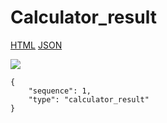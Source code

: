 # Calculator_result

[HTML](https://ascentkorea-docs.github.io/mobile/features/calculator\_result/sample.html) [JSON](https://ascentkorea-docs.github.io/mobile/features/calculator\_result/sample.json)

![](../../.gitbook/assets/calculator\_result.png)

```
{
    "sequence": 1,
    "type": "calculator_result"
}
```

